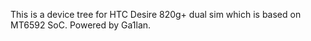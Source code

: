 This is a device tree for HTC Desire 820g+ dual sim which is based on MT6592 SoC. Powered by Ga1lan.
